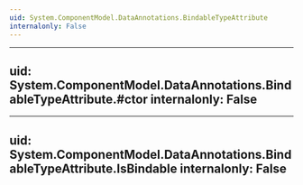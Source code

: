 ```yaml
---
uid: System.ComponentModel.DataAnnotations.BindableTypeAttribute
internalonly: False
---
```


---
uid: System.ComponentModel.DataAnnotations.BindableTypeAttribute.#ctor
internalonly: False
---

---
uid: System.ComponentModel.DataAnnotations.BindableTypeAttribute.IsBindable
internalonly: False
---
